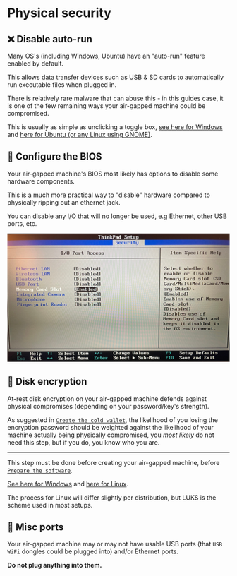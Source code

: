 # Physical security

## ❌ Disable auto-run
Many OS's (including Windows, Ubuntu) have an "auto-run" feature enabled by default.

This allows data transfer devices such as USB & SD cards to automatically run executable files when plugged in.

There is relatively rare malware that can abuse this - in this guides case, it is one of the few remaining ways your air-gapped machine could be compromised.

This is usually as simple as unclicking a toggle box, [see here for Windows](https://www.nucleustechnologies.com/blog/three-methods-to-disable-autorun-in-windows-10) and [here for Ubuntu (or any Linux using GNOME)](https://wiki.ubuntu.com/autorun).

## 📝 Configure the BIOS
Your air-gapped machine's BIOS most likely has options to disable some hardware components.

This is a much more practical way to "disable" hardware compared to physically ripping out an ethernet jack.

You can disable any I/O that will no longer be used, e.g Ethernet, other USB ports, etc.

![image](../img/configure_the_bios.jpg)

## 🔐 Disk encryption
At-rest disk encryption on your air-gapped machine defends against physical compromises (depending on your password/key's strength).

As suggested in [`Create the cold wallet`](../cold_wallet/create_the_cold_wallet.md), the likelihood of you losing the encryption password should be weighted against the likelihood of your machine actually being physically compromised, you _most likely_ do not need this step, but if you do, you know who you are.

---

This step must be done before creating your air-gapped machine, before [`Prepare the software`](../cold_wallet/prepare_the_software.md).

[See here for Windows](https://support.microsoft.com/en-us/windows/turn-on-device-encryption-0c453637-bc88-5f74-5105-741561aae838) and [here for Linux](https://en.wikipedia.org/wiki/Linux_Unified_Key_Setup).

The process for Linux will differ slightly per distribution, but LUKS is the scheme used in most setups.

## 🔌 Misc ports
Your air-gapped machine may or may not have usable USB ports (that `USB WiFi` dongles could be plugged into) and/or Ethernet ports.

**Do not plug anything into them.**
